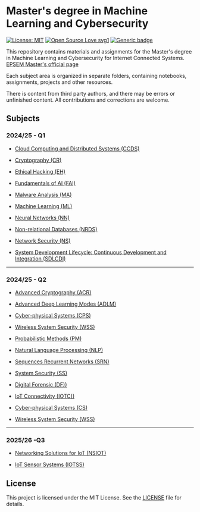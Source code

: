 # Master's degree in Machine Learning and Cybersecurity
 [![License: MIT](https://img.shields.io/badge/License-MIT-yellow.svg)](https://opensource.org/licenses/MIT)
 [![Open Source Love svg1](https://badges.frapsoft.com/os/v1/open-source.svg?v=103)](https://github.com/ellerbrock/open-source-badges/)
 [![Generic badge](https://img.shields.io/badge/STATUS-IN_PROGRESS-COLOR.svg)](https://shields.io/)


This repository contains materials and assignments for the Master's degree in Machine Learning and Cybersecurity for Internet Connected Systems. [EPSEM Master's official page](https://epsem.upc.edu/ca/estudis/masters-universitaris/merit)

Each subject area is organized in separate folders, containing notebooks, assignments, projects and other resources.

There is content from third party authors, and there may be errors or unfinished content. All contributions and corrections are welcome.

## Subjects

### 2024/25 - Q1

* [Cloud Computing and Distributed Systems (CCDS)](./Q1/CCDS/)

* [Cryptography (CR)](./Q1/CR/)

* [Ethical Hacking (EH)](./Q1/EH/)

* [Fundamentals of AI (FAI)](./Q1/FAI/)

* [Malware Analysis (MA)](./Q1/MA/)

* [Machine Learning (ML)](./Q1/ML/)

* [Neural Networks (NN)](./Q1/NN/)

* [Non-relational Databases (NRDS)](./Q1/NRDS/)

* [Network Security (NS)](./Q1/NS/)

* [System Development Lifecycle: Continuous Development and Integration (SDLCDI)](./Q1/SDLCDI/)

---------
### 2024/25 - Q2

* [Advanced Cryptography (ACR)](./Q2/ACR/)

* [Advanced Deep Learning Modes (ADLM)](./Q2/ADLM/)

* [Cyber-physical Systems (CPS)](./Q2/CPS/)

* [Wireless System Security (WSS)](./Q2/WSS)

* [Probabilistic Methods (PM)](./Q2/PM/)

* [Natural Language Processing (NLP)](./Q2/NLP/)

* [Sequences Recurrent Networks (SRN)](./Q2/SRN/)

* [System Security (SS)](./Q2/SS)

* [Digital Forensic (DF))](./Q2/DF)

* [IoT Connectivity (IOTC))](./Q2/IOTC)

* [Cyber-physical Systems (CS)](./Q2/CS/)

* [Wireless System Security (WSS)](./Q2/WSS/)

---------

### 2025/26 -Q3

* [Networking Solutions for IoT (NSIOT)](./Q3/NSIOT/)

* [IoT Sensor Systems (IOTSS)](./Q3/IOTSS/)

## License

This project is licensed under the MIT License. See the [LICENSE](./LICENSE) file for details.

